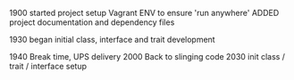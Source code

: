 1900 started project
    setup Vagrant ENV to ensure 'run anywhere'
    ADDED project documentation and dependency files

1930 began initial class, interface and trait development

1940 Break time, UPS delivery
2000 Back to slinging code
2030 init class / trait / interface setup